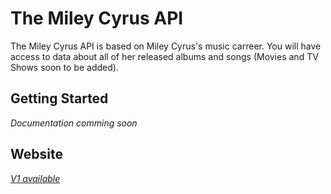 # The Miley Cyrus API
The Miley Cyrus API is based on Miley Cyrus's music carreer. You will have access to data about all of her released albums and songs (Movies and TV Shows soon to be added).

## Getting Started
*Documentation comming soon*

## Website
[*V1 available*](https://miley-api.herokuapp.com/api)
